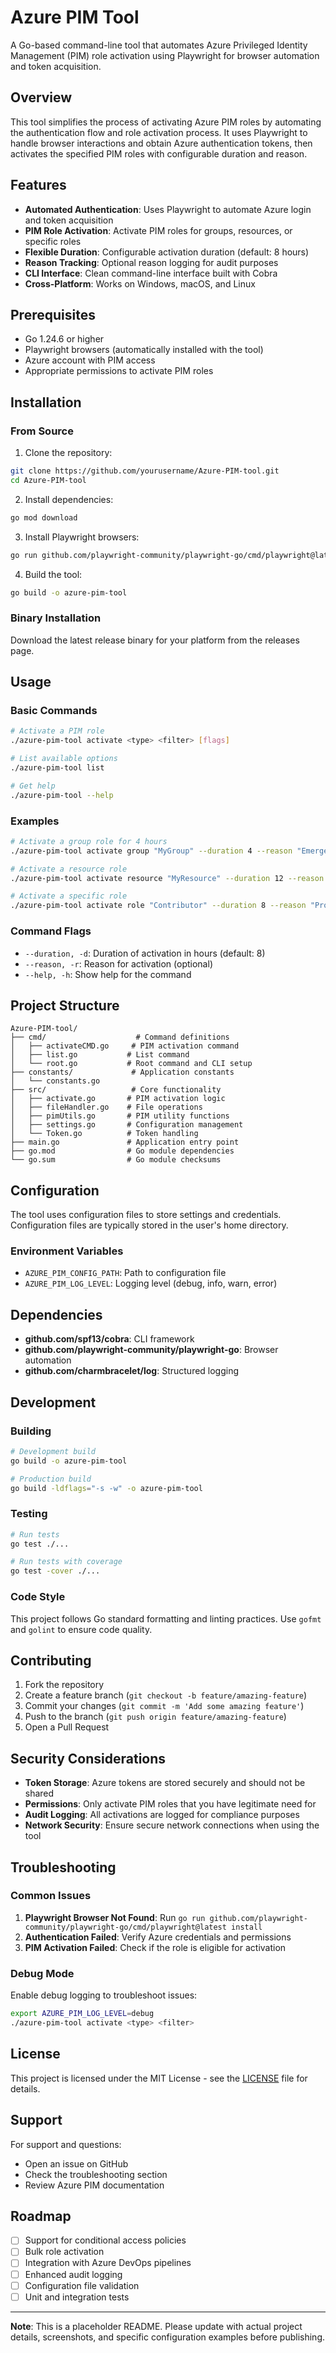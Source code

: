 # Azure PIM Tool

A Go-based command-line tool that automates Azure Privileged Identity Management (PIM) role activation using Playwright for browser automation and token acquisition.

## Overview

This tool simplifies the process of activating Azure PIM roles by automating the authentication flow and role activation process. It uses Playwright to handle browser interactions and obtain Azure authentication tokens, then activates the specified PIM roles with configurable duration and reason.

## Features

- **Automated Authentication**: Uses Playwright to automate Azure login and token acquisition
- **PIM Role Activation**: Activate PIM roles for groups, resources, or specific roles
- **Flexible Duration**: Configurable activation duration (default: 8 hours)
- **Reason Tracking**: Optional reason logging for audit purposes
- **CLI Interface**: Clean command-line interface built with Cobra
- **Cross-Platform**: Works on Windows, macOS, and Linux

## Prerequisites

- Go 1.24.6 or higher
- Playwright browsers (automatically installed with the tool)
- Azure account with PIM access
- Appropriate permissions to activate PIM roles

## Installation

### From Source

1. Clone the repository:
```bash
git clone https://github.com/yourusername/Azure-PIM-tool.git
cd Azure-PIM-tool
```

2. Install dependencies:
```bash
go mod download
```

3. Install Playwright browsers:
```bash
go run github.com/playwright-community/playwright-go/cmd/playwright@latest install
```

4. Build the tool:
```bash
go build -o azure-pim-tool
```

### Binary Installation

Download the latest release binary for your platform from the releases page.

## Usage

### Basic Commands

```bash
# Activate a PIM role
./azure-pim-tool activate <type> <filter> [flags]

# List available options
./azure-pim-tool list

# Get help
./azure-pim-tool --help
```

### Examples

```bash
# Activate a group role for 4 hours
./azure-pim-tool activate group "MyGroup" --duration 4 --reason "Emergency access"

# Activate a resource role
./azure-pim-tool activate resource "MyResource" --duration 12 --reason "Maintenance window"

# Activate a specific role
./azure-pim-tool activate role "Contributor" --duration 8 --reason "Project work"
```

### Command Flags

- `--duration, -d`: Duration of activation in hours (default: 8)
- `--reason, -r`: Reason for activation (optional)
- `--help, -h`: Show help for the command

## Project Structure

```
Azure-PIM-tool/
├── cmd/                    # Command definitions
│   ├── activateCMD.go     # PIM activation command
│   ├── list.go           # List command
│   └── root.go           # Root command and CLI setup
├── constants/             # Application constants
│   └── constants.go
├── src/                   # Core functionality
│   ├── activate.go       # PIM activation logic
│   ├── fileHandler.go    # File operations
│   ├── pimUtils.go       # PIM utility functions
│   ├── settings.go       # Configuration management
│   └── Token.go          # Token handling
├── main.go               # Application entry point
├── go.mod                # Go module dependencies
└── go.sum                # Go module checksums
```

## Configuration

The tool uses configuration files to store settings and credentials. Configuration files are typically stored in the user's home directory.

### Environment Variables

- `AZURE_PIM_CONFIG_PATH`: Path to configuration file
- `AZURE_PIM_LOG_LEVEL`: Logging level (debug, info, warn, error)

## Dependencies

- **github.com/spf13/cobra**: CLI framework
- **github.com/playwright-community/playwright-go**: Browser automation
- **github.com/charmbracelet/log**: Structured logging

## Development

### Building

```bash
# Development build
go build -o azure-pim-tool

# Production build
go build -ldflags="-s -w" -o azure-pim-tool
```

### Testing

```bash
# Run tests
go test ./...

# Run tests with coverage
go test -cover ./...
```

### Code Style

This project follows Go standard formatting and linting practices. Use `gofmt` and `golint` to ensure code quality.

## Contributing

1. Fork the repository
2. Create a feature branch (`git checkout -b feature/amazing-feature`)
3. Commit your changes (`git commit -m 'Add some amazing feature'`)
4. Push to the branch (`git push origin feature/amazing-feature`)
5. Open a Pull Request

## Security Considerations

- **Token Storage**: Azure tokens are stored securely and should not be shared
- **Permissions**: Only activate PIM roles that you have legitimate need for
- **Audit Logging**: All activations are logged for compliance purposes
- **Network Security**: Ensure secure network connections when using the tool

## Troubleshooting

### Common Issues

1. **Playwright Browser Not Found**: Run `go run github.com/playwright-community/playwright-go/cmd/playwright@latest install`
2. **Authentication Failed**: Verify Azure credentials and permissions
3. **PIM Activation Failed**: Check if the role is eligible for activation

### Debug Mode

Enable debug logging to troubleshoot issues:

```bash
export AZURE_PIM_LOG_LEVEL=debug
./azure-pim-tool activate <type> <filter>
```

## License

This project is licensed under the MIT License - see the [LICENSE](LICENSE) file for details.

## Support

For support and questions:
- Open an issue on GitHub
- Check the troubleshooting section
- Review Azure PIM documentation

## Roadmap

- [ ] Support for conditional access policies
- [ ] Bulk role activation
- [ ] Integration with Azure DevOps pipelines
- [ ] Enhanced audit logging
- [ ] Configuration file validation
- [ ] Unit and integration tests

---

**Note**: This is a placeholder README. Please update with actual project details, screenshots, and specific configuration examples before publishing. 